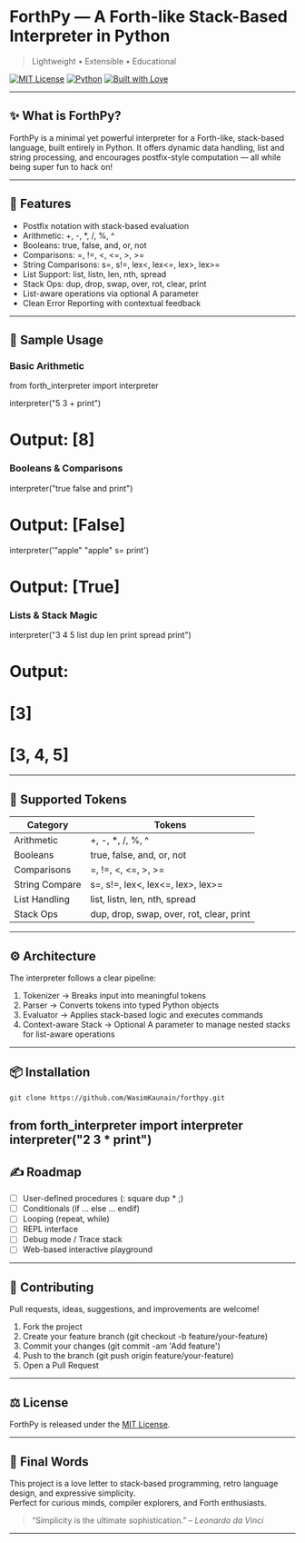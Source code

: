 # ForthPy — A Forth-like Stack-Based Interpreter in Python  
> Lightweight • Extensible • Educational

[![MIT License](https://img.shields.io/badge/license-MIT-green)](LICENSE)
[![Python](https://img.shields.io/badge/Python-3.8%2B-blue)](https://www.python.org/)
[![Built with Love](https://img.shields.io/badge/built%20with-%E2%9D%A4-red)](#)

---

## ✨ What is ForthPy?

ForthPy is a minimal yet powerful interpreter for a Forth-like, stack-based language, built entirely in Python. It offers dynamic data handling, list and string processing, and encourages postfix-style computation — all while being super fun to hack on!

---

## 🚀 Features

- Postfix notation with stack-based evaluation
- Arithmetic: +, -, *, /, %, ^
- Booleans: true, false, and, or, not
- Comparisons: =, !=, <, <=, >, >=
- String Comparisons: s=, s!=, lex<, lex<=, lex>, lex>=
- List Support: list, listn, len, nth, spread
- Stack Ops: dup, drop, swap, over, rot, clear, print
- List-aware operations via optional A parameter
- Clean Error Reporting with contextual feedback

---

## 🧠 Sample Usage

### Basic Arithmetic

from forth_interpreter import interpreter

interpreter("5 3 + print")
# Output: [8]
### Booleans & Comparisons

interpreter("true false and print")
# Output: [False]

interpreter('"apple" "apple" s= print')
# Output: [True]
### Lists & Stack Magic

interpreter("3 4 5 list dup len print spread print")
# Output:
# [3]
# [3, 4, 5]
---

## 🧰 Supported Tokens

| Category         | Tokens |
|------------------|--------|
| Arithmetic   | +, -, *, /, %, ^ |
| Booleans     | true, false, and, or, not |
| Comparisons  | =, !=, <, <=, >, >= |
| String Compare | s=, s!=, lex<, lex<=, lex>, lex>= |
| List Handling| list, listn, len, nth, spread |
| Stack Ops    | dup, drop, swap, over, rot, clear, print |

---

## ⚙️ Architecture

The interpreter follows a clear pipeline:

1. Tokenizer → Breaks input into meaningful tokens  
2. Parser → Converts tokens into typed Python objects  
3. Evaluator → Applies stack-based logic and executes commands  
4. Context-aware Stack → Optional A parameter to manage nested stacks for list-aware operations

---

## 📦 Installation

```git clone https://github.com/WasimKaunain/forthpy.git```


from forth_interpreter import interpreter
interpreter("2 3 * print")
---

## ✍️ Roadmap

- [ ] User-defined procedures (: square dup * ;)
- [ ] Conditionals (if ... else ... endif)
- [ ] Looping (repeat, while)
- [ ] REPL interface
- [ ] Debug mode / Trace stack
- [ ] Web-based interactive playground

---

## 🤝 Contributing

Pull requests, ideas, suggestions, and improvements are welcome!

1. Fork the project
2. Create your feature branch (git checkout -b feature/your-feature)
3. Commit your changes (git commit -am 'Add feature')
4. Push to the branch (git push origin feature/your-feature)
5. Open a Pull Request

---

## ⚖ License

ForthPy is released under the [MIT License](LICENSE).

---

## 💬 Final Words

This project is a love letter to stack-based programming, retro language design, and expressive simplicity.  
Perfect for curious minds, compiler explorers, and Forth enthusiasts.

> “Simplicity is the ultimate sophistication.” – *Leonardo da Vinci*

---
